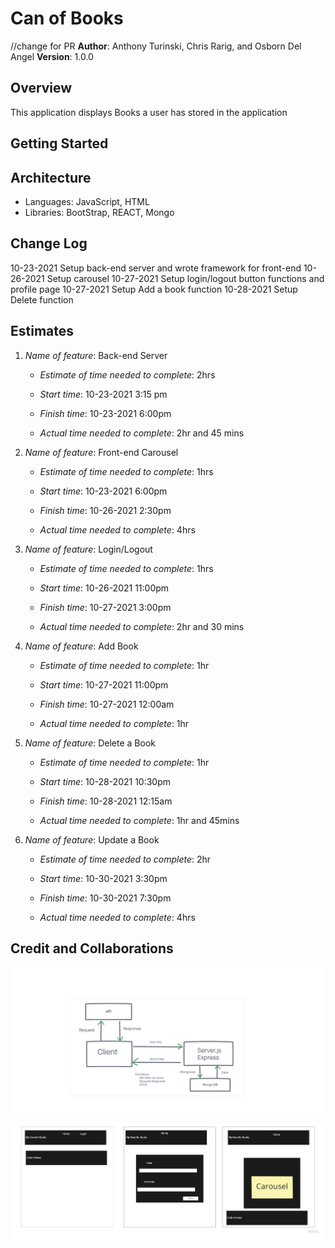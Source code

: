 # Can of Books
//change for PR
**Author**: Anthony Turinski, Chris Rarig, and Osborn Del Angel
**Version**: 1.0.0

## Overview

This application displays Books a user has stored in the application

## Getting Started
<!-- What are the steps that a user must take in order to build this app on their own machine and get it running? -->

## Architecture

- Languages: JavaScript, HTML
- Libraries: BootStrap, REACT, Mongo

## Change Log

10-23-2021 Setup back-end server and wrote framework for front-end
10-26-2021 Setup carousel
10-27-2021 Setup login/logout button functions and profile page
10-27-2021 Setup Add a book function
10-28-2021 Setup Delete function 

## Estimates

1. *Name of feature*: Back-end Server

    - *Estimate of time needed to complete*: 2hrs

    - *Start time*: 10-23-2021 3:15 pm

    - *Finish time*: 10-23-2021 6:00pm

    - *Actual time needed to complete*: 2hr and 45 mins

2. *Name of feature*: Front-end Carousel

    - *Estimate of time needed to complete*: 1hrs

    - *Start time*: 10-23-2021 6:00pm

    - *Finish time*: 10-26-2021 2:30pm

    - *Actual time needed to complete*: 4hrs

3. *Name of feature*: Login/Logout

    - *Estimate of time needed to complete*: 1hrs

    - *Start time*: 10-26-2021 11:00pm

    - *Finish time*: 10-27-2021 3:00pm

    - *Actual time needed to complete*: 2hr and 30 mins

4. *Name of feature*: Add Book

    - *Estimate of time needed to complete*: 1hr

    - *Start time*: 10-27-2021 11:00pm

    - *Finish time*: 10-27-2021 12:00am

    - *Actual time needed to complete*: 1hr

5. *Name of feature*: Delete a Book

    - *Estimate of time needed to complete*: 1hr

    - *Start time*: 10-28-2021 10:30pm

    - *Finish time*: 10-28-2021 12:15am

    - *Actual time needed to complete*: 1hr and 45mins

6. *Name of feature*: Update a Book

    - *Estimate of time needed to complete*: 2hr

    - *Start time*: 10-30-2021 3:30pm

    - *Finish time*: 10-30-2021 7:30pm

    - *Actual time needed to complete*: 4hrs

## Credit and Collaborations

![WRRC](WRRCCan.png)

![UML](WireFrame_Uml.png)